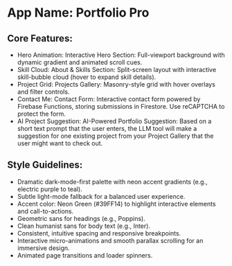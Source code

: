 # **App Name**: Portfolio Pro

## Core Features:

- Hero Animation: Interactive Hero Section: Full-viewport background with dynamic gradient and animated scroll cues.
- Skill Cloud: About & Skills Section: Split-screen layout with interactive skill-bubble cloud (hover to expand skill details).
- Project Grid: Projects Gallery: Masonry-style grid with hover overlays and filter controls.
- Contact Me: Contact Form: Interactive contact form powered by Firebase Functions, storing submissions in Firestore. Use reCAPTCHA to protect the form.
- AI Project Suggestion: AI-Powered Portfolio Suggestion: Based on a short text prompt that the user enters, the LLM tool will make a suggestion for one existing project from your Project Gallery that the user might want to check out.

## Style Guidelines:

- Dramatic dark-mode-first palette with neon accent gradients (e.g., electric purple to teal).
- Subtle light-mode fallback for a balanced user experience.
- Accent color: Neon Green (#39FF14) to highlight interactive elements and call-to-actions.
- Geometric sans for headings (e.g., Poppins).
- Clean humanist sans for body text (e.g., Inter).
- Consistent, intuitive spacing and responsive breakpoints.
- Interactive micro-animations and smooth parallax scrolling for an immersive design.
- Animated page transitions and loader spinners.